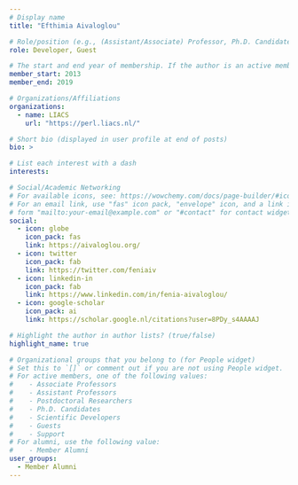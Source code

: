 ```yaml
---
# Display name
title: "Efthimia Aivaloglou"

# Role/position (e.g., (Assistant/Associate) Professor, Ph.D. Candidate)
role: Developer, Guest

# The start and end year of membership. If the author is an active member, leave member_end empty. Otherwise, fill in.
member_start: 2013
member_end: 2019

# Organizations/Affiliations
organizations:
  - name: LIACS
    url: "https://perl.liacs.nl/"

# Short bio (displayed in user profile at end of posts)
bio: >

# List each interest with a dash
interests:

# Social/Academic Networking
# For available icons, see: https://wowchemy.com/docs/page-builder/#icons
# For an email link, use "fas" icon pack, "envelope" icon, and a link in the
# form "mailto:your-email@example.com" or "#contact" for contact widget.
social:
  - icon: globe
    icon_pack: fas
    link: https://aivaloglou.org/
  - icon: twitter
    icon_pack: fab
    link: https://twitter.com/feniaiv
  - icon: linkedin-in
    icon_pack: fab
    link: https://www.linkedin.com/in/fenia-aivaloglou/
  - icon: google-scholar
    icon_pack: ai
    link: https://scholar.google.nl/citations?user=8PDy_s4AAAAJ

# Highlight the author in author lists? (true/false)
highlight_name: true

# Organizational groups that you belong to (for People widget)
# Set this to `[]` or comment out if you are not using People widget.
# For active members, one of the following values: 
#    - Associate Professors
#    - Assistant Professors
#    - Postdoctoral Researchers
#    - Ph.D. Candidates
#    - Scientific Developers
#    - Guests
#    - Support
# For alumni, use the following value:
#    - Member Alumni
user_groups:
  - Member Alumni
---
```

